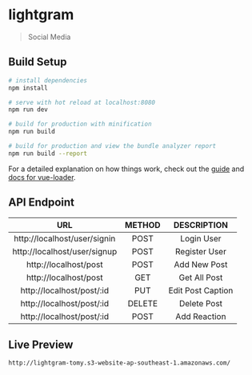 # lightgram

> Social Media

## Build Setup

``` bash
# install dependencies
npm install

# serve with hot reload at localhost:8080
npm run dev

# build for production with minification
npm run build

# build for production and view the bundle analyzer report
npm run build --report
```

For a detailed explanation on how things work, check out the [guide](http://vuejs-templates.github.io/webpack/) and [docs for vue-loader](http://vuejs.github.io/vue-loader).

## API Endpoint

| URL | METHOD | DESCRIPTION |
|:---:|:------:|:-----------:|
| http://localhost/user/signin | POST | Login User |
| http://localhost/user/signup | POST | Register User |
| http://localhost/post | POST | Add New Post |
| http://localhost/post | GET | Get All Post |
| http://localhost/post/:id | PUT | Edit Post Caption |
| http://localhost/post/:id | DELETE | Delete Post |
| http://localhost/post/:id | POST | Add Reaction |

## Live Preview
```
http://lightgram-tomy.s3-website-ap-southeast-1.amazonaws.com/
```
